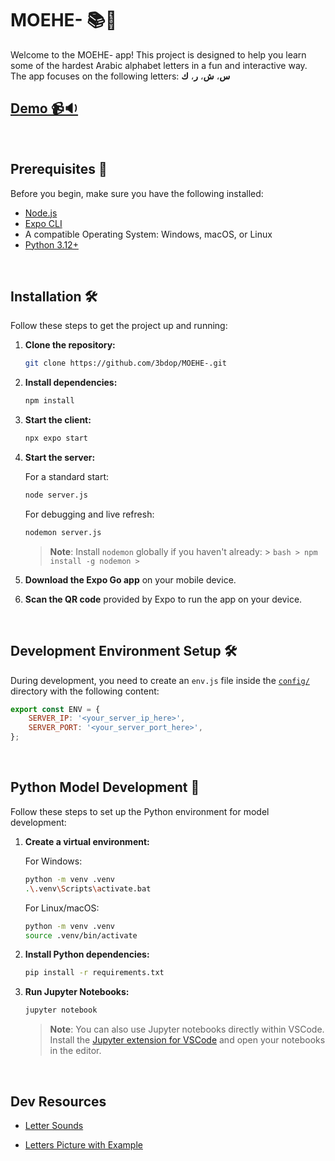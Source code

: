 # MOEHE- 📚🎉

Welcome to the MOEHE- app! This project is designed to help you learn some of the hardest Arabic alphabet letters in a fun and interactive way. The app focuses on the following letters:
**س**،
**ش**،
**ر**،
**ك**

## [Demo 📹🔉](https://i.imgur.com/iaj9uPy.mp4)

<br/>

## Prerequisites 🚀

Before you begin, make sure you have the following installed:

- [Node.js](https://nodejs.org/)
- [Expo CLI](https://docs.expo.dev/get-started/installation/)
- A compatible Operating System: Windows, macOS, or Linux
- [Python 3.12+](https://www.python.org/downloads/)

<br/>

## Installation 🛠️

Follow these steps to get the project up and running:

1. **Clone the repository:**

    ```bash
    git clone https://github.com/3bdop/MOEHE-.git
    ```

2. **Install dependencies:**

    ```bash
    npm install
    ```

3. **Start the client:**

    ```bash
    npx expo start
    ```

4. **Start the server:**

    For a standard start:

    ```bash
    node server.js
    ```

    For debugging and live refresh:

    ```bash
    nodemon server.js
    ```

    > **Note**: Install `nodemon` globally if you haven't already:
        > ```bash
        > npm install -g nodemon
        >```

5. **Download the Expo Go app** on your mobile device.

6. **Scan the QR code** provided by Expo to run the app on your device.

<br/>

## Development Environment Setup 🛠️

During development, you need to create an `env.js` file inside the [`config/`](./config/) directory with the following content:

```javascript
export const ENV = {
    SERVER_IP: '<your_server_ip_here>',
    SERVER_PORT: '<your_server_port_here>',
};
```

<br/>

## Python Model Development 🐍

Follow these steps to set up the Python environment for model development:

1. **Create a virtual environment:**

    For Windows:

    ```bash
    python -m venv .venv
    .\.venv\Scripts\activate.bat
    ```

    For Linux/macOS:

    ```bash
    python -m venv .venv
    source .venv/bin/activate
    ```

2. **Install Python dependencies:**

    ```bash
    pip install -r requirements.txt
    ```

3. **Run Jupyter Notebooks:**

    ```bash
    jupyter notebook
    ```

    > **Note**: You can also use Jupyter notebooks directly within VSCode. Install the [Jupyter extension for VSCode](https://marketplace.visualstudio.com/items?itemName=ms-toolsai.jupyter) and open your notebooks in the editor.

<br/>

## Dev Resources

- [Letter Sounds](https://www.arabicreadingcourse.com/learn-the-arabic-alphabet.php)
<!-- [Letter Picture with Example - Pinterest](https://in.pinterest.com/pin/626211523219298954/) -->
- [Letters Picture with Example](https://warq.net/2021/05/08/%D8%AD%D8%B1%D9%88%D9%81-%D8%A7%D9%84%D8%A3%D8%A8%D8%AC%D8%AF%D9%8A%D8%A9-%D8%A7%D9%84%D8%B9%D8%B1%D8%A8%D9%8A%D8%A9-%D9%85%D9%84%D9%88%D9%86%D8%A9/)

